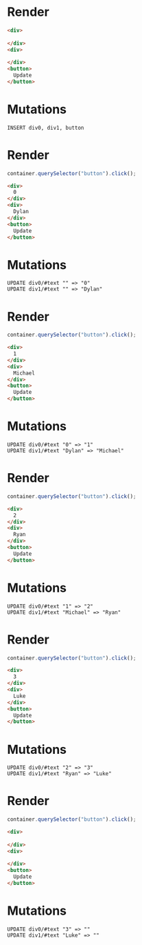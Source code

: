 # Render
```html
<div>
  ‍
</div>
<div>
  ‍
</div>
<button>
  Update
</button>
```

# Mutations
```
INSERT div0, div1, button
```

# Render
```js
container.querySelector("button").click();
```
```html
<div>
  0
</div>
<div>
  Dylan
</div>
<button>
  Update
</button>
```

# Mutations
```
UPDATE div0/#text "‍" => "0"
UPDATE div1/#text "‍" => "Dylan"
```

# Render
```js
container.querySelector("button").click();
```
```html
<div>
  1
</div>
<div>
  Michael
</div>
<button>
  Update
</button>
```

# Mutations
```
UPDATE div0/#text "0" => "1"
UPDATE div1/#text "Dylan" => "Michael"
```

# Render
```js
container.querySelector("button").click();
```
```html
<div>
  2
</div>
<div>
  Ryan
</div>
<button>
  Update
</button>
```

# Mutations
```
UPDATE div0/#text "1" => "2"
UPDATE div1/#text "Michael" => "Ryan"
```

# Render
```js
container.querySelector("button").click();
```
```html
<div>
  3
</div>
<div>
  Luke
</div>
<button>
  Update
</button>
```

# Mutations
```
UPDATE div0/#text "2" => "3"
UPDATE div1/#text "Ryan" => "Luke"
```

# Render
```js
container.querySelector("button").click();
```
```html
<div>
  ‍
</div>
<div>
  ‍
</div>
<button>
  Update
</button>
```

# Mutations
```
UPDATE div0/#text "3" => "‍"
UPDATE div1/#text "Luke" => "‍"
```